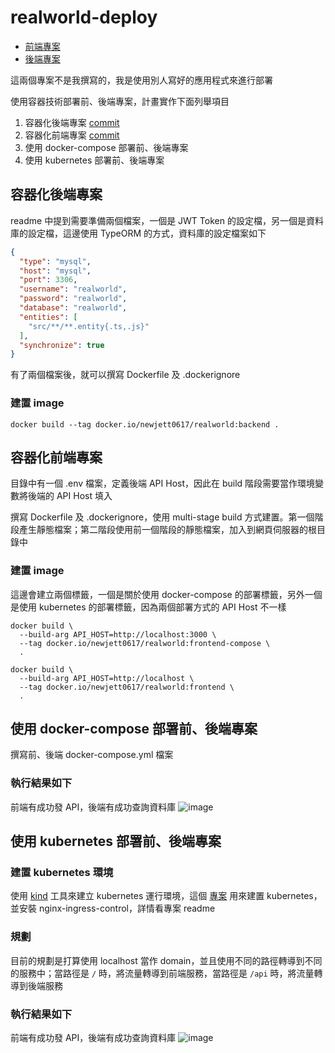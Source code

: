 # realworld-deploy

- [前端專案](https://github.com/lujakob/nestjs-realworld-example-app)
- [後端專案](https://github.com/mutoe/vue3-realworld-example-app)

這兩個專案不是我撰寫的，我是使用別人寫好的應用程式來進行部署

使用容器技術部署前、後端專案，計畫實作下面列舉項目
1. 容器化後端專案 [commit](https://github.com/newjett0617/nestjs-realworld-example-app/commit/6f4d0f224160695596d201bad2681a93e386d492)
1. 容器化前端專案 [commit](https://github.com/newjett0617/vue3-realworld-example-app/commit/52e3675d5a3bfc7e992a0204fec30774819b9c1e)
1. 使用 docker-compose 部署前、後端專案
1. 使用 kubernetes 部署前、後端專案

## 容器化後端專案
readme 中提到需要準備兩個檔案，一個是 JWT Token 的設定檔，另一個是資料庫的設定檔，這邊使用 TypeORM 的方式，資料庫的設定檔案如下

```json
{
  "type": "mysql",
  "host": "mysql",
  "port": 3306,
  "username": "realworld",
  "password": "realworld",
  "database": "realworld",
  "entities": [
    "src/**/**.entity{.ts,.js}"
  ],
  "synchronize": true
}
```

有了兩個檔案後，就可以撰寫 Dockerfile 及 .dockerignore

### 建置 image
```shell
docker build --tag docker.io/newjett0617/realworld:backend .
```

## 容器化前端專案
目錄中有一個 .env 檔案，定義後端 API Host，因此在 build 階段需要當作環境變數將後端的 API Host 填入

撰寫 Dockerfile 及 .dockerignore，使用 multi-stage build 方式建置。第一個階段產生靜態檔案；第二階段使用前一個階段的靜態檔案，加入到網頁伺服器的根目錄中

### 建置 image
這邊會建立兩個標籤，一個是關於使用 docker-compose 的部署標籤，另外一個是使用 kubernetes 的部署標籤，因為兩個部署方式的 API Host 不一樣
```shell
docker build \
  --build-arg API_HOST=http://localhost:3000 \
  --tag docker.io/newjett0617/realworld:frontend-compose \
  .
```
```shell
docker build \
  --build-arg API_HOST=http://localhost \
  --tag docker.io/newjett0617/realworld:frontend \
  .
```

## 使用 docker-compose 部署前、後端專案
撰寫前、後端 docker-compose.yml 檔案

### 執行結果如下
前端有成功發 API，後端有成功查詢資料庫
![image](https://user-images.githubusercontent.com/40535423/127782881-cb67f1aa-5ef3-4b13-821d-bc3f991fe0de.png)

## 使用 kubernetes 部署前、後端專案
### 建置 kubernetes 環境
使用 [kind](https://kind.sigs.k8s.io/) 工具來建立 kubernetes 運行環境，這個 [專案](https://github.com/newjett0617/kind) 用來建置 kubernetes，並安裝 nginx-ingress-control，詳情看專案 readme

### 規劃
目前的規劃是打算使用 localhost 當作 domain，並且使用不同的路徑轉導到不同的服務中；當路徑是 `/` 時，將流量轉導到前端服務，當路徑是 `/api` 時，將流量轉導到後端服務

### 執行結果如下
前端有成功發 API，後端有成功查詢資料庫
![image](https://user-images.githubusercontent.com/40535423/127783500-2b90ac14-de63-4d4d-aa56-b99b6ce19b51.png)
